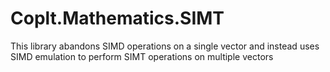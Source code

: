 ﻿# Coplt.Mathematics.SIMT

This library abandons SIMD operations on a single vector and instead uses SIMD emulation to perform SIMT operations on multiple vectors
